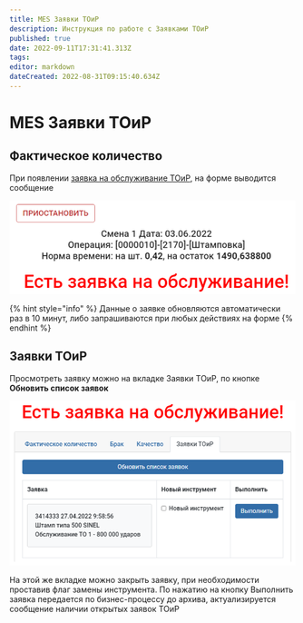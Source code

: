 ```yaml
---
title: MES Заявки ТОиР
description: Инструкция по работе с Заявками ТОиР
published: true
date: 2022-09-11T17:31:41.313Z
tags: 
editor: markdown
dateCreated: 2022-08-31T09:15:40.634Z
---
```


# MES Заявки ТОиР

## Фактическое количество

При появлении [заявка на обслуживание ТОиР](../../../eam/rabota-s-zayavkami-toir/zayavki-toir.md), на форме выводится сообщение

![](<../../../assets/image (1039).png>)

{% hint style="info" %}
Данные о заявке обновляются автоматически раз в 10 минут, либо запрашиваются при любых действиях на форме
{% endhint %}

## Заявки ТОиР

Просмотреть заявку можно на вкладке Заявки ТОиР, по кнопке **Обновить список заявок**

![](<../../../assets/image (1010).png>)

На этой же вкладке можно закрыть заявку, при необходимости проставив флаг замены инструмента. По нажатию на кнопку Выполнить заявка передается по бизнес-процессу до архива, актуализируется сообщение наличии открытых заявок ТОиР
